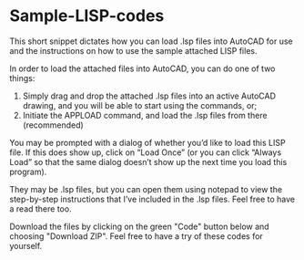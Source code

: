 # Sample-LISP-codes
This short snippet dictates how you can load .lsp files into AutoCAD for use and the instructions on how to use the sample attached LISP files.

In order to load the attached files into AutoCAD, you can do one of two things:

1.	Simply drag and drop the attached .lsp files into an active AutoCAD drawing, and you will be able to start using the commands, or;
2.	Initiate the APPLOAD command, and load the .lsp files from there (recommended)

You may be prompted with a dialog of whether you’d like to load this LISP file. If this does show up, click on “Load Once” (or you can click “Always Load” so that the same dialog doesn’t show up the next time you load this program).

They may be .lsp files, but you can open them using notepad to view the step-by-step instructions that I’ve included in the .lsp files. Feel free to have a read there too. 

Download the files by clicking on the green "Code" button below and choosing "Download ZIP". Feel free to have a try of these codes for yourself.
